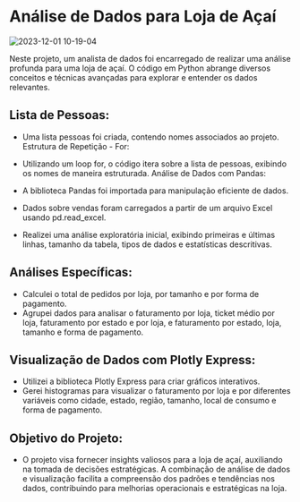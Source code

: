 # Análise de Dados para Loja de Açaí

![2023-12-01 10-19-04](https://github.com/GleisonAmorim/Analise_dados_Python/assets/54336609/3121cb51-57f0-48bf-b1ab-0a5d7db61a30)

Neste projeto, um analista de dados foi encarregado de realizar uma análise profunda para uma loja de açaí. O código em Python abrange diversos conceitos e técnicas avançadas para explorar e entender os dados relevantes.

## Lista de Pessoas:

- Uma lista pessoas foi criada, contendo nomes associados ao projeto.
Estrutura de Repetição - For:

- Utilizando um loop for, o código itera sobre a lista de pessoas, exibindo os nomes de maneira estruturada.
Análise de Dados com Pandas:

- A biblioteca Pandas foi importada para manipulação eficiente de dados.
- Dados sobre vendas foram carregados a partir de um arquivo Excel usando pd.read_excel.
- Realizei uma análise exploratória inicial, exibindo primeiras e últimas linhas, tamanho da tabela, tipos de dados e estatísticas descritivas.

## Análises Específicas:

- Calculei o total de pedidos por loja, por tamanho e por forma de pagamento.
- Agrupei dados para analisar o faturamento por loja, ticket médio por loja, faturamento por estado e por loja, e faturamento por estado, loja, tamanho e forma de pagamento.

## Visualização de Dados com Plotly Express:

- Utilizei a biblioteca Plotly Express para criar gráficos interativos.
- Gerei histogramas para visualizar o faturamento por loja e por diferentes variáveis como cidade, estado, região, tamanho, local de consumo e forma de pagamento.

## Objetivo do Projeto:

- O projeto visa fornecer insights valiosos para a loja de açaí, auxiliando na tomada de decisões estratégicas. A combinação de análise de dados e visualização facilita a compreensão dos padrões e tendências nos dados, contribuindo para melhorias operacionais e estratégicas na loja.
